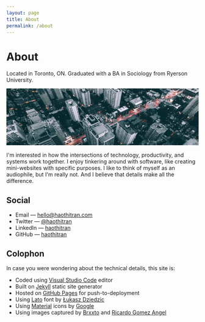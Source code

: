```yaml
---
layout: page
title: About
permalink: /about
---
```


# About

Located in Toronto, ON. Graduated with a BA in Sociology from Ryerson University.

![An image of downtown Toronto.](/assets/page-about-toronto.jpg)

I'm interested in how the intersections of technology, productivity, and systems work together. I enjoy tinkering around with software, like creating mini-websites with specific purposes. I like to think of myself as an audiophile, but I'm really not. And I believe that details make all the difference.

## Social

- Email — [hello@haothitran.com](mailto:hello@haothitran.com)
- Twitter — [@haothitran](https://twitter.com/haothitran)
- LinkedIn — [haothitran](https://www.linkedin.com/in/haothitran)
- GitHub — [haothitran](https://github.com/haothitran)

## Colophon

In case you were wondering about the technical details, this site is:

- Coded using [Visual Studio Code](https://code.visualstudio.com/) editor
- Built on [Jekyll](https://jekyllrb.com/) static site generator
- Hosted on [GitHub Pages](https://pages.github.com/) for push-to-deployment
- Using [Lato](https://fonts.google.com/specimen/Lato) font by [Łukasz Dziedzic](http://www.lukaszdziedzic.eu/)
- Using [Material](https://material.io/resources/icons/?style=baseline) icons by [Google](https://www.google.com/)
- Using images captured by [Brxxto](https://unsplash.com/@brxxto) and [Ricardo Gomez Angel](https://unsplash.com/@ripato)
